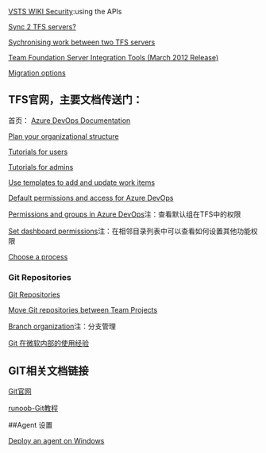 [VSTS WIKI Security](https://developercommunity.visualstudio.com/content/problem/199056/vsts-wiki-security.html):using the APIs



[Sync 2 TFS servers?](https://stackoverflow.com/questions/50296312/sync-2-tfs-servers)



[Sychronising work between two TFS servers](https://stackoverflow.com/questions/24065010/sychronising-work-between-two-tfs-servers)


[Team Foundation Server Integration Tools (March 2012 Release)](https://marketplace.visualstudio.com/items?itemName=Willy-PSchaub.TeamFoundationServerIntegrationToolsMarch2012Relea)


[Migration options](https://docs.microsoft.com/en-us/vsts/articles/migrate-to-vsts-from-tfs)


## TFS官网，主要文档传送门：

 首页： [Azure DevOps Documentation](https://docs.microsoft.com/en-us/azure/devops/index?view=vsts)

[Plan your organizational structure](https://docs.microsoft.com/en-us/azure/devops/user-guide/plan-your-azure-devops-org-structure?view=vsts)


[Tutorials for users](https://docs.microsoft.com/en-us/azure/devops/project/navigation/set-favorites?toc=%2Fazure%2Fdevops%2Fuser-guide%2Ftoc.json&bc=%2Fazure%2Fdevops%2Fuser-guide%2Fbreadcrumb%2Ftoc.json&view=vsts&tabs=new-nav)

[Tutorials for admins](https://docs.microsoft.com/en-us/azure/devops/organizations/security/change-individual-permissions?toc=%2Fazure%2Fdevops%2Fuser-guide%2Ftoc.json&bc=%2Fazure%2Fdevops%2Fuser-guide%2Fbreadcrumb%2Ftoc.json&view=vsts&tabs=new-nav)

[Use templates to add and update work items](https://docs.microsoft.com/en-us/azure/devops/boards/backlogs/work-item-template?view=vsts&tabs=browser)

[Default permissions and access for Azure DevOps](https://docs.microsoft.com/en-us/azure/devops/organizations/security/permissions-access?toc=/azure/devops/user-guide/toc.json&bc=/azure/devops/user-guide/breadcrumb/toc.json&view=vsts)


[Permissions and groups in Azure DevOps](https://docs.microsoft.com/en-us/azure/devops/organizations/security/permissions?view=vsts)注：查看默认组在TFS中的权限

[Set dashboard permissions](https://docs.microsoft.com/en-us/azure/devops/report/dashboards/dashboard-permissions?toc=%2Fazure%2Fdevops%2Forganizations%2Fsecurity%2Ftoc.json&bc=%2Fazure%2Fdevops%2Forganizations%2Fsecurity%2Fbreadcrumb%2Ftoc.json&view=vsts&tabs=new-nav)注：在相邻目录列表中可以查看如何设置其他功能权限


[Choose a process](https://docs.microsoft.com/en-us/azure/devops/boards/work-items/guidance/choose-process?toc=%2Fazure%2Fdevops%2Freference%2Ftoc.json&bc=%2Fazure%2Fdevops%2Freference%2Fbreadcrumb%2Ftoc.json&view=azure-devops-2019&tabs=basic-process)

### Git Repositories


[Git Repositories](https://docs.microsoft.com/en-us/azure/devops/repos/git/?view=vsts)


[Move Git repositories between Team Projects](https://docs.microsoft.com/en-us/azure/devops/articles/move-git-repos-between-team-projects?view=vsts)

[Branch organization](https://docs.microsoft.com/en-us/azure/devops/repos/git/git-branching-guidance?view=vsts)注：分支管理

[Git 在微软内部的使用经验](https://docs.microsoft.com/en-us/azure/devops/learn/devops-at-microsoft/use-git-microsoft)

## GIT相关文档链接

[Git官网](https://git-scm.com/doc)

[runoob-Git教程](http://www.runoob.com/git/git-tutorial.html)

##Agent 设置

[Deploy an agent on Windows](https://docs.microsoft.com/en-us/azure/devops/pipelines/agents/v2-windows?view=azdevops)
